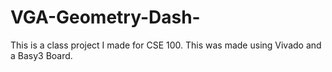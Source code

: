 # VGA-Geometry-Dash-

This is a class project I made for CSE 100. This was made using Vivado and a Basy3 Board.
